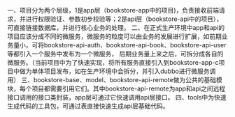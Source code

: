 一、项目分为两个层级，1是app层（bookstore-app中的项目)，负责接收前端请求，并进行权限验证、参数初步校验等；2是api层（bookstore-api中的项目），可直接链接数据库，并进行核心业务的处理。
二、在正式生产环境中app和api的项目应该分成不同的微服务，微服务的粒度可以由业务的发展进行扩展，如前期业务量小，可将bookstore-api-auth、bookstore-api-book、bookstore-api-user等都引入一个服务中发布为一个微服务，
后期业务量上来之后，可拆分成各自的微服务。（当前项目中为了快速实现，将所有服务直接引入到bookstore-app-c项目中做为单体项目发布，如在生产环境中会拆分，并引入dubbo进行微服务调用）
三、bookstore-base、model、bookstore-api-remote做为公共的基础模块，每个项目都需要引用它们。其中bookstore-api-remote为app和api之间远程接口调用的接口类封装，app层可通过它快速调用api层接口。
四、tools中为快速生成代码的工具包，可通过表直接快速生成api层基础代码。
